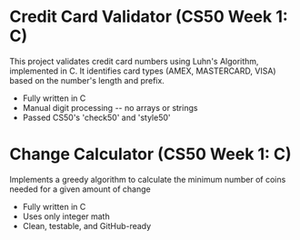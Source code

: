 # Credit Card Validator (CS50 Week 1: C)

This project validates credit card numbers using Luhn's Algorithm, implemented in C.
It identifies card types (AMEX, MASTERCARD, VISA) based on the number's length and prefix.

- Fully written in C
- Manual digit processing -- no arrays or strings
- Passed CS50's 'check50' and 'style50'

# Change Calculator (CS50 Week 1: C)

Implements a greedy algorithm to calculate the minimum number of coins needed for a given amount of change

- Fully written in C
- Uses only integer math
- Clean, testable, and GitHub-ready
